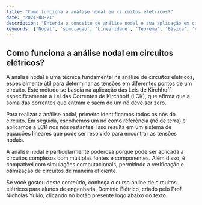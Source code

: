```yaml
---
title: "Como funciona a análise nodal em circuitos elétricos?"
date: "2024-08-21"
description: "Entenda o conceito de análise nodal e sua aplicação em circuitos elétricos."
keywords: ['Nodal', 'simulação', 'Linearidade', 'Teorema', 'Básica', 'Verificação', 'Resolvido']
---
```


## Como funciona a análise nodal em circuitos elétricos?

A análise nodal é uma técnica fundamental na análise de circuitos elétricos, especialmente útil para determinar as tensões em diferentes pontos de um circuito. Este método se baseia na aplicação das Leis de Kirchhoff, especificamente a Lei das Correntes de Kirchhoff (LCK), que afirma que a soma das correntes que entram e saem de um nó deve ser zero.

Para realizar a análise nodal, primeiro identificamos todos os nós do circuito. Em seguida, escolhemos um nó como referência (nó de terra) e aplicamos a LCK nos nós restantes. Isso resulta em um sistema de equações lineares que pode ser resolvido para encontrar as tensões nodais.

A análise nodal é particularmente poderosa porque pode ser aplicada a circuitos complexos com múltiplas fontes e componentes. Além disso, é compatível com simulações computacionais, permitindo a verificação e otimização de circuitos de maneira eficiente.

Se você gostou deste conteúdo, conheça o curso online de circuitos elétricos para alunos de engenharia, Domínio Elétrico, criado pelo Prof. Nicholas Yukio, clicando no botão presente logo abaixo do texto.